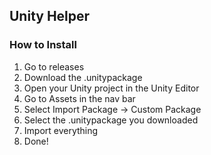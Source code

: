 ## Unity Helper

### How to Install
1. Go to releases
2. Download the .unitypackage
3. Open your Unity project in the Unity Editor
4. Go to Assets in the nav bar
5. Select Import Package -> Custom Package
6. Select the .unitypackage you downloaded
7. Import everything
8. Done!